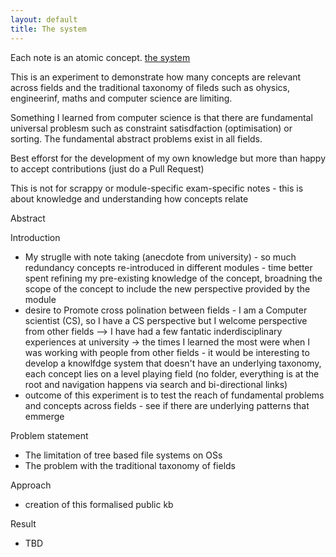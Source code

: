 ```yaml
---
layout: default
title: The system
---
```


Each note is an atomic concept. [the system](./theSystem.md)

This is an experiment to demonstrate how many concepts are relevant across fields and the traditional taxonomy of fileds such as ohysics, engineerinf, maths and computer science are limiting. 

Something I learned from computer science is that there are fundamental universal problesm such as constraint satisdfaction (optimisation) or sorting. The fundamental abstract problems exist in all fields.

Best efforst for the development of my own knowledge but more than happy to accept contributions (just do a Pull Request)

This is not for scrappy or module-specific exam-specific notes - this is about knowledge and understanding how concepts relate


Abstract

Introduction
- My struglle with note taking (anecdote from university) - so much redundancy concepts re-introduced in different modules - time better spent refining my pre-existing knowledge of the concept, broadning the scope of the concept to include the new perspective provided by the module
- desire to Promote cross polination between fields - I am a Computer scientist (CS), so I have a CS perspective but I welcome perspective from other fields --> I have had a few fantatic inderdisciplinary experiences at university -> the times I learned the most were when I was working with people from other fields - it would be interesting to develop a knowlfdge system that doesn't have an underlying taxonomy, each concept lies on a level playing field (no folder, everything is at the root and navigation happens via search and bi-directional links)
- outcome of this experiment is to test the reach of fundamental problems and concepts across fields - see if there are underlying patterns that emmerge

Problem statement
- The limitation of tree based file systems on OSs
- The problem with the traditional taxonomy of fields

Approach
- creation of this formalised public kb

Result
- TBD


